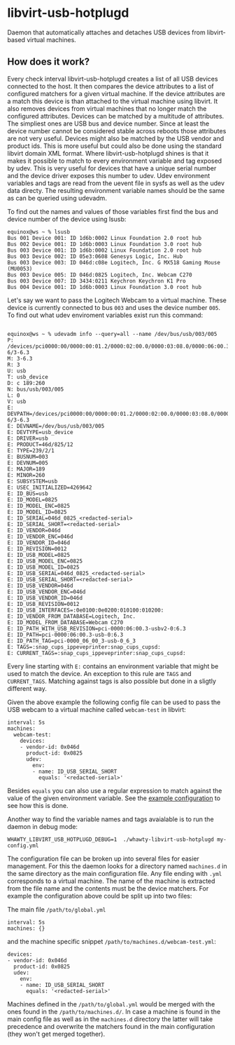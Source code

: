 # libvirt-usb-hotplugd

Daemon that automatically attaches and detaches USB devices from
libvirt-based virtual machines.

## How does it work?

Every check interval libvirt-usb-hotplugd creates a list of all USB
devices connected to the host. It then compares the device attributes
to a list of configured matchers for a given virtual machine. If the
device attributes are a match this device is than attached to the
virtual machine using libvirt. It also removes devices from virtual
machines that no longer match the configured attributes.
Devices can be matched by a multitude of attributes. The simpliest
ones are USB bus and device number. Since at least the device number
cannot be considered stable across reboots those attributes are not
very useful. Devices might also be matched by the USB vendor and
product ids. This is more useful but could also be done using the
standard libvirt domain XML format. Where libvirt-usb-hotplugd shines
is that it makes it possible to match to every environment variable
and tag exposed by udev. This is very useful for devices that have
a unique serial number and the device driver exposes this number to
udev.
Udev environment variables and tags are read from the uevent file in
sysfs as well as the udev data directy. The resulting environment
variable names should be the same as can be queried using udevadm.

To find out the names and values of those variables first find the
bus and device number of the device using lsusb:

```
equinox@ws ~ % lsusb
Bus 001 Device 001: ID 1d6b:0002 Linux Foundation 2.0 root hub
Bus 002 Device 001: ID 1d6b:0003 Linux Foundation 3.0 root hub
Bus 003 Device 001: ID 1d6b:0002 Linux Foundation 2.0 root hub
Bus 003 Device 002: ID 05e3:0608 Genesys Logic, Inc. Hub
Bus 003 Device 003: ID 046d:c08e Logitech, Inc. G MX518 Gaming Mouse (MU0053)
Bus 003 Device 005: ID 046d:0825 Logitech, Inc. Webcam C270
Bus 003 Device 007: ID 3434:0211 Keychron Keychron K1 Pro
Bus 004 Device 001: ID 1d6b:0003 Linux Foundation 3.0 root hub
```

Let's say we want to pass the Logitech Webcam to a virtual machine.
These device is currently connected to bus `003` and uses the device
number `005`. To find out what udev enviroment variables exist run this
command:

```

equinox@ws ~ % udevadm info --query=all --name /dev/bus/usb/003/005
P: /devices/pci0000:00/0000:00:01.2/0000:02:00.0/0000:03:08.0/0000:06:00.3/usb3/3-6/3-6.3
M: 3-6.3
R: 3
U: usb
T: usb_device
D: c 189:260
N: bus/usb/003/005
L: 0
V: usb
E: DEVPATH=/devices/pci0000:00/0000:00:01.2/0000:02:00.0/0000:03:08.0/0000:06:00.3/usb3/3-6/3-6.3
E: DEVNAME=/dev/bus/usb/003/005
E: DEVTYPE=usb_device
E: DRIVER=usb
E: PRODUCT=46d/825/12
E: TYPE=239/2/1
E: BUSNUM=003
E: DEVNUM=005
E: MAJOR=189
E: MINOR=260
E: SUBSYSTEM=usb
E: USEC_INITIALIZED=4269642
E: ID_BUS=usb
E: ID_MODEL=0825
E: ID_MODEL_ENC=0825
E: ID_MODEL_ID=0825
E: ID_SERIAL=046d_0825_<redacted-serial>
E: ID_SERIAL_SHORT=<redacted-serial>
E: ID_VENDOR=046d
E: ID_VENDOR_ENC=046d
E: ID_VENDOR_ID=046d
E: ID_REVISION=0012
E: ID_USB_MODEL=0825
E: ID_USB_MODEL_ENC=0825
E: ID_USB_MODEL_ID=0825
E: ID_USB_SERIAL=046d_0825_<redacted-serial>
E: ID_USB_SERIAL_SHORT=<redacted-serial>
E: ID_USB_VENDOR=046d
E: ID_USB_VENDOR_ENC=046d
E: ID_USB_VENDOR_ID=046d
E: ID_USB_REVISION=0012
E: ID_USB_INTERFACES=:0e0100:0e0200:010100:010200:
E: ID_VENDOR_FROM_DATABASE=Logitech, Inc.
E: ID_MODEL_FROM_DATABASE=Webcam C270
E: ID_PATH_WITH_USB_REVISION=pci-0000:06:00.3-usbv2-0:6.3
E: ID_PATH=pci-0000:06:00.3-usb-0:6.3
E: ID_PATH_TAG=pci-0000_06_00_3-usb-0_6_3
E: TAGS=:snap_cups_ippeveprinter:snap_cups_cupsd:
E: CURRENT_TAGS=:snap_cups_ippeveprinter:snap_cups_cupsd:
```

Every line starting with `E:` contains an environment variable that might
be used to match the device. An exception to this rule are `TAGS` and
`CURRENT_TAGS`. Matching against tags is also possible but done in a sligtly
different way.

Given the above example the following config file can be used to
pass the USB webcam to a virtual machine called `webcam-test` in libvirt:

```
interval: 5s
machines:
  webcam-test:
    devices:
    - vendor-id: 0x046d
      product-id: 0x0825
      udev:
        env:
        - name: ID_USB_SERIAL_SHORT
          equals: '<redacted-serial>'
```

Besides `equals` you can also use a regular expression to match against
the value of the given environment variable. See the [example configuration](sample-config.yml)
to see how this is done.

Another way to find the variable names and tags avaialable is to
run the daemon in debug mode:

```
WHAWTY_LIBVIRT_USB_HOTPLUGD_DEBUG=1  ./whawty-libvirt-usb-hotplugd my-config.yml
```

The configuration file can be broken up into several files for easier management. For
this the daemon looks for a directory named `machines.d` in the same directory as the main
configuration file. Any file ending with `.yml` corresponds to a virtual machine. The name
of the machine is extracted from the file name and the contents must be the device matchers.
For example the configuration above could be split up into two files:

The main file `/path/to/global.yml`

```
interval: 5s
machines: {}
```

and the machine specific snippet `/path/to/machines.d/webcam-test.yml`:

```
devices:
- vendor-id: 0x046d
  product-id: 0x0825
  udev:
    env:
    - name: ID_USB_SERIAL_SHORT
      equals: '<redacted-serial>'
```

Machines defined in the `/path/to/global.yml` would be merged with the ones found in the
`/path/to/machines.d/`. In case a machine is found in the main config file as well as in
the `machines.d` directory the latter will take precedence and overwrite the matchers
found in the main configuration (they won't get merged together).
